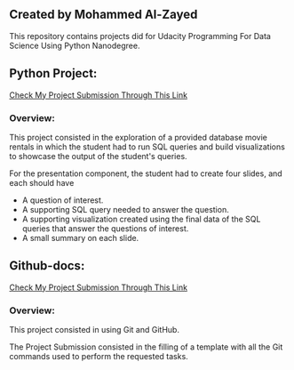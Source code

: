 ## Created by Mohammed Al-Zayed

This repository contains projects did for Udacity Programming For Data Science Using Python Nanodegree.


## Python Project:
[Check My Project Submission Through This Link](https://github.com/Moohammad3/GitHub-Project/tree/master/Python%20Project)

### Overview:

This project consisted in the exploration of a provided database movie rentals in which the student had to run SQL queries and build visualizations to showcase the output of the student's queries. 

For the presentation component, the student had to create four slides, and each should have 
* A question of interest.
* A supporting SQL query needed to answer the question.
* A supporting visualization created using the final data of the SQL queries that answer the questions of interest.
* A small summary on each slide.


## Github-docs:
[Check My Project Submission Through This Link](https://github.com/Moohammad3/GitHub-Project/tree/master/Github-docs)

### Overview:

This project consisted in using Git and GitHub.

The Project Submission consisted in the filling of a template with all the Git commands used to perform the requested tasks.


